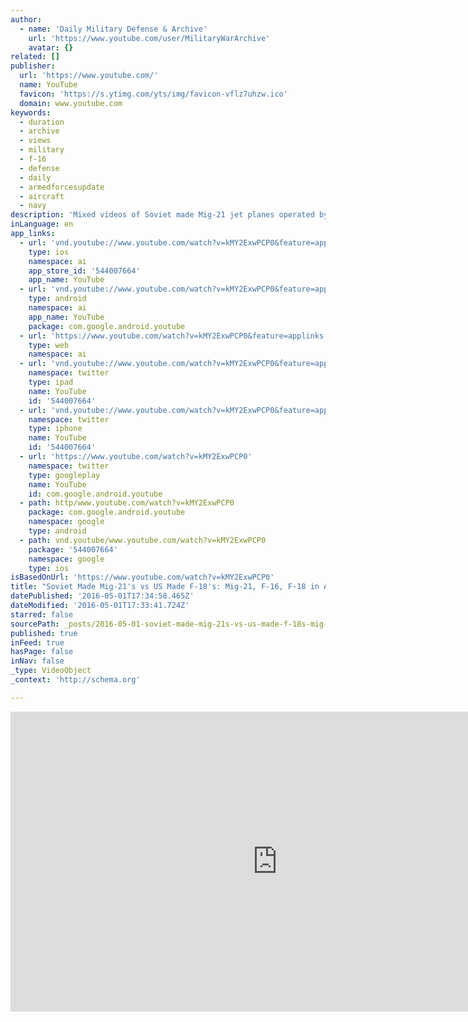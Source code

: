 ```yaml
---
author:
  - name: 'Daily Military Defense & Archive'
    url: 'https://www.youtube.com/user/MilitaryWarArchive'
    avatar: {}
related: []
publisher:
  url: 'https://www.youtube.com/'
  name: YouTube
  favicon: 'https://s.ytimg.com/yts/img/favicon-vflz7uhzw.ico'
  domain: www.youtube.com
keywords:
  - duration
  - archive
  - views
  - military
  - f-16
  - defense
  - daily
  - armedforcesupdate
  - aircraft
  - navy
description: 'Mixed videos of Soviet made Mig-21 jet planes operated by Romania, US made but Canadian operated F-18. Video starting from 3:24 show US Navy F-18 in action with some cockpit view taking off from the USS Enterprise aircraft carrier. Videos credit: Nato Channel, Lt. Ian Schmidt, Sgt.'
inLanguage: en
app_links:
  - url: 'vnd.youtube://www.youtube.com/watch?v=kMY2ExwPCP0&feature=applinks'
    type: ios
    namespace: ai
    app_store_id: '544007664'
    app_name: YouTube
  - url: 'vnd.youtube://www.youtube.com/watch?v=kMY2ExwPCP0&feature=applinks'
    type: android
    namespace: ai
    app_name: YouTube
    package: com.google.android.youtube
  - url: 'https://www.youtube.com/watch?v=kMY2ExwPCP0&feature=applinks'
    type: web
    namespace: ai
  - url: 'vnd.youtube://www.youtube.com/watch?v=kMY2ExwPCP0&feature=applinks'
    namespace: twitter
    type: ipad
    name: YouTube
    id: '544007664'
  - url: 'vnd.youtube://www.youtube.com/watch?v=kMY2ExwPCP0&feature=applinks'
    namespace: twitter
    type: iphone
    name: YouTube
    id: '544007664'
  - url: 'https://www.youtube.com/watch?v=kMY2ExwPCP0'
    namespace: twitter
    type: googleplay
    name: YouTube
    id: com.google.android.youtube
  - path: http/www.youtube.com/watch?v=kMY2ExwPCP0
    package: com.google.android.youtube
    namespace: google
    type: android
  - path: vnd.youtube/www.youtube.com/watch?v=kMY2ExwPCP0
    package: '544007664'
    namespace: google
    type: ios
isBasedOnUrl: 'https://www.youtube.com/watch?v=kMY2ExwPCP0'
title: "Soviet Made Mig-21's vs US Made F-18's: Mig-21, F-16, F-18 in Action"
datePublished: '2016-05-01T17:34:58.465Z'
dateModified: '2016-05-01T17:33:41.724Z'
starred: false
sourcePath: _posts/2016-05-01-soviet-made-mig-21s-vs-us-made-f-18s-mig-21-f-16-f-18-i.md
published: true
inFeed: true
hasPage: false
inNav: false
_type: VideoObject
_context: 'http://schema.org'

---
```

<iframe src="https://cdn.embedly.com/widgets/media.html?src=https%3A%2F%2Fwww.youtube.com%2Fembed%2FkMY2ExwPCP0%3Ffeature%3Doembed&amp;url=https%3A%2F%2Fwww.youtube.com%2Fwatch%3Fv%3DkMY2ExwPCP0&amp;image=https%3A%2F%2Fi.ytimg.com%2Fvi%2FkMY2ExwPCP0%2Fhqdefault.jpg&amp;key=b7d04c9b404c499eba89ee7072e1c4f7&amp;type=text%2Fhtml&amp;schema=youtube" width="854" height="480" scrolling="no" frameborder="0" allowfullscreen="" style=""></iframe>